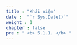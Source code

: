 ```yaml
---
title : "Khái niệm"
date :  "`r Sys.Date()`" 
weight : 1
chapter : false
pre : " <b> 5.1.1. </b> "
---
```


